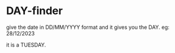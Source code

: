 # DAY-finder

give the date in DD/MM/YYYY format and it gives you the DAY.
eg: 
28/12/2023

it is a TUESDAY.
